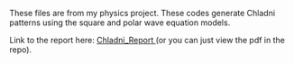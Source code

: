 <p> These files are from my physics project. These codes generate Chladni patterns using the square and polar wave equation models. </p>

Link to the report here: <a href = 'https://don-le.vercel.app/Chladni_Plate.pdf' target="_blank"> Chladni_Report </a> (or you can just view the pdf in the repo).
